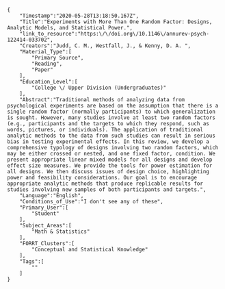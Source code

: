
    {
        "Timestamp":"2020-05-28T13:18:50.167Z",
        "Title":"Experiments with More Than One Random Factor: Designs, Analytic Models, and Statistical Power.",
        "link_to_resource":"https:\/\/doi.org\/10.1146\/annurev-psych-122414-033702",
        "Creators":"Judd, C. M., Westfall, J., & Kenny, D. A. ",
        "Material_Type":[
            "Primary Source",
            "Reading",
            "Paper"
        ],
        "Education_Level":[
            "College \/ Upper Division (Undergraduates)"
        ],
        "Abstract":"Traditional methods of analyzing data from psychological experiments are based on the assumption that there is a single random factor (normally participants) to which generalization is sought. However, many studies involve at least two random factors (e.g., participants and the targets to which they respond, such as words, pictures, or individuals). The application of traditional analytic methods to the data from such studies can result in serious bias in testing experimental effects. In this review, we develop a comprehensive typology of designs involving two random factors, which may be either crossed or nested, and one fixed factor, condition. We present appropriate linear mixed models for all designs and develop effect size measures. We provide the tools for power estimation for all designs. We then discuss issues of design choice, highlighting power and feasibility considerations. Our goal is to encourage appropriate analytic methods that produce replicable results for studies involving new samples of both participants and targets.",
        "Language":"English",
        "Conditions_of_Use":"I don't see any of these",
        "Primary_User":[
            "Student"
        ],
        "Subject_Areas":[
            "Math & Statistics"
        ],
        "FORRT_Clusters":[
            "Conceptual and Statistical Knowledge"
        ],
        "Tags":[
            ""
        ]
    }
